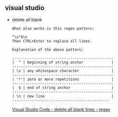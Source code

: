 


## visual studio 

- delete all blank  
    ```
    What also works is this regex pattern:

    ^\s*$\n
    Then CTRL+Enter to replace all lines.

    Explanation of the above pattern:

    -----------------------------------------------
    |  ^ | beginning of string anchor             |
    -----------------------------------------------
    | \s | any whitespace character               |
    -----------------------------------------------
    | '*'| zero or more repetitions               |
    -----------------------------------------------
    |  $ | end of string anchor                   |
    -----------------------------------------------
    | \n | new line                               |
    ---------------------------------------------
    ```
    [Visual Studio Code - delete all blank lines - regex](https://stackoverflow.com/questions/36350324/visual-studio-code-delete-all-blank-lines-regex)
